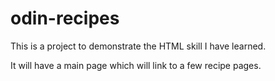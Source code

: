 # odin-recipes
This is a project to demonstrate the HTML skill I have learned.

It will have a main page which will link to a few recipe pages.